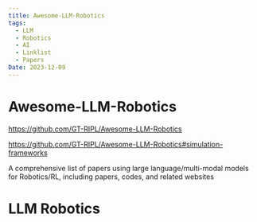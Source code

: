 ```yaml
---
title: Awesome-LLM-Robotics
tags:
  - LLM
  - Robotics
  - AI
  - Linklist
  - Papers
Date: 2023-12-09
---
```



# Awesome-LLM-Robotics

<https://github.com/GT-RIPL/Awesome-LLM-Robotics>

<https://github.com/GT-RIPL/Awesome-LLM-Robotics#simulation-frameworks>

A comprehensive list of papers using large language/multi-modal models for Robotics/RL, including papers, codes, and related websites
# LLM Robotics 